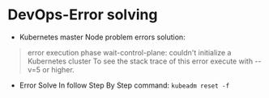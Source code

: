 # DevOps-Error solving
* Kubernetes master Node problem errors solution:

> error execution phase wait-control-plane: couldn't initialize a Kubernetes 
> cluster To see the stack trace of this error execute with --v=5 or higher.

* Error Solve In follow Step By Step command:
 `kubeadm reset -f`
